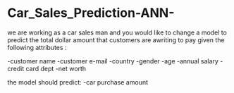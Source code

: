 # Car_Sales_Prediction-ANN-
we are working as a car sales man and you would like to change a model to predict the total dollar amount that customers are awriting  to pay given the following attributes :

-customer name 
-customer e-mail
-country 
-gender 
-age 
-annual salary 
-credit card dept 
-net worth 

the model should predict:
-car purchase amount